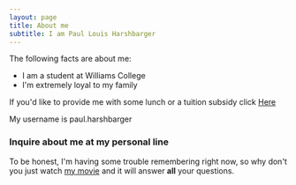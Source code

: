 ```yaml
---
layout: page
title: About me
subtitle: I am Paul Louis Harshbarger
---
```


The following facts are about me:

- I am a student at Williams College
- I'm extremely loyal to my family

If you'd like to provide me with some lunch or a tuition subsidy click [Here](https://venmo.com/account/sign-in/)

My username is paul.harshbarger

### Inquire about me at my personal line

To be honest, I'm having some trouble remembering right now, so why don't you just watch [my movie](http://en.wikipedia.org/wiki/The_Princess_Bride_%28film%29) and it will answer **all** your questions.
